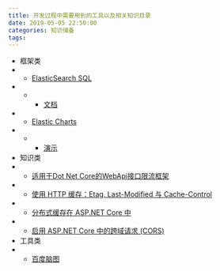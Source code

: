 ```yaml
---
title: 开发过程中需要用到的工具以及相关知识目录
date: 2019-05-05 22:50:00
categories: 知识储备
tags:
---
```


- 框架类
- - [ElasticSearch SQL](https://www.elastic.co/cn/products/stack/elasticsearch-sql)
- - - [文档](https://www.elastic.co/guide/en/elasticsearch/reference/current/sql-rest.html)
- - [Elastic Charts](https://github.com/elastic/elastic-charts) 
- - - [演示](https://elastic.github.io/elastic-charts/)
- 知识类
- - [适用于Dot Net Core的WebApi接口限流框架](https://github.com/kulend/Dnc.Api.Throttle)
- - [使用 HTTP 缓存：Etag, Last-Modified 与 Cache-Control](https://harttle.land/2017/04/04/using-http-cache.html)
- - [分布式缓存在 ASP.NET Core 中](https://docs.microsoft.com/zh-cn/aspnet/core/performance/caching/distributed?view=aspnetcore-2.2)
- - [启用 ASP.NET Core 中的跨域请求 (CORS)](https://docs.microsoft.com/zh-cn/aspnet/core/security/cors?view=aspnetcore-2.2)
- 工具类
- - [百度脑图](http://naotu.baidu.com/)